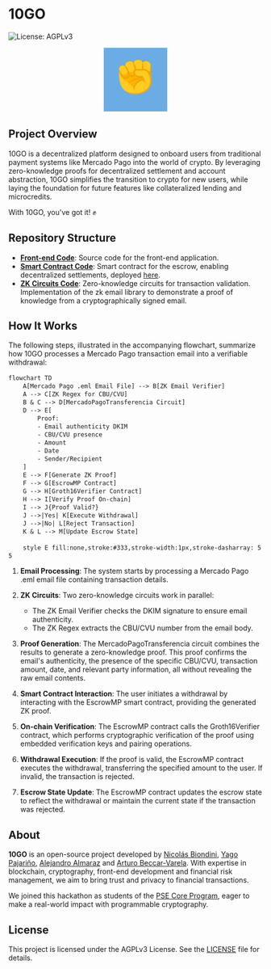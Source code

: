 # 10GO

![License: AGPLv3](https://img.shields.io/badge/License-AGPL%20v3-blue.svg)

<p align="center">
  <img src="./assets/10GO-icon.png" alt="10GO: You've got it!" width="126"/>
</p>

## Project Overview

10GO is a decentralized platform designed to onboard users from traditional payment systems like Mercado Pago into the world of crypto. By leveraging zero-knowledge proofs for decentralized settlement and account abstraction, 10GO simplifies the transition to crypto for new users, while laying the foundation for future features like collateralized lending and microcredits.

With 10GO, you've got it! ✊

## Repository Structure

- **[Front-end Code](https://github.com/NicolasBiondini/zkmp-front)**: Source code for the front-end application.
- **[Smart Contract Code](https://github.com/10GO-labs/10GO-contracts)**: Smart contract for the escrow, enabling decentralized settlements, deployed [here](https://sepolia.etherscan.io/address/0xbc9cA80364f4bbF56211768519db012F0A76aee2#code).
- **[ZK Circuits Code](https://github.com/yagopajarino/zk-email-minimal)**: Zero-knowledge circuits for transaction validation. Implementation of the zk email library to demonstrate a proof of knowledge from a cryptographically signed email.

## How It Works

The following steps, illustrated in the accompanying flowchart, summarize how 10GO processes a Mercado Pago transaction email into a verifiable withdrawal:

```mermaid
flowchart TD
    A[Mercado Pago .eml Email File] --> B[ZK Email Verifier]
    A --> C[ZK Regex for CBU/CVU]
    B & C --> D[MercadoPagoTransferencia Circuit]
    D --> E[
        Proof:
        - Email authenticity DKIM
        - CBU/CVU presence
        - Amount
        - Date
        - Sender/Recipient
    ]
    E --> F[Generate ZK Proof]
    F --> G[EscrowMP Contract]
    G --> H[Groth16Verifier Contract]
    H --> I[Verify Proof On-chain]
    I --> J{Proof Valid?}
    J -->|Yes| K[Execute Withdrawal]
    J -->|No| L[Reject Transaction]
    K & L --> M[Update Escrow State]
    
    style E fill:none,stroke:#333,stroke-width:1px,stroke-dasharray: 5 5
```

1. **Email Processing**: The system starts by processing a Mercado Pago .eml email file containing transaction details.

2. **ZK Circuits**: Two zero-knowledge circuits work in parallel:
   - The ZK Email Verifier checks the DKIM signature to ensure email authenticity.
   - The ZK Regex extracts the CBU/CVU number from the email body.

3. **Proof Generation**: The MercadoPagoTransferencia circuit combines the results to generate a zero-knowledge proof. This proof confirms the email's authenticity, the presence of the specific CBU/CVU, transaction amount, date, and relevant party information, all without revealing the raw email contents.

4. **Smart Contract Interaction**: The user initiates a withdrawal by interacting with the EscrowMP smart contract, providing the generated ZK proof.

5. **On-chain Verification**: The EscrowMP contract calls the Groth16Verifier contract, which performs cryptographic verification of the proof using embedded verification keys and pairing operations.

6. **Withdrawal Execution**: If the proof is valid, the EscrowMP contract executes the withdrawal, transferring the specified amount to the user. If invalid, the transaction is rejected.

7. **Escrow State Update**: The EscrowMP contract updates the escrow state to reflect the withdrawal or maintain the current state if the transaction was rejected.

## About

**10GO** is an open-source project developed by [Nicolás Biondini](https://github.com/NicolasBiondini), [Yago Pajariño](https://github.com/yagopajarino), [Alejandro Almaraz](https://github.com/almaraz97) and [Arturo Beccar-Varela](https://github.com/arturoBeccar). With expertise in blockchain, cryptography, front-end development and financial risk management, we aim to bring trust and privacy to financial transactions. 

We joined this hackathon as students of the [PSE Core Program](https://pse.dev/en/programs), eager to make a real-world impact with programmable cryptography.

## License

This project is licensed under the AGPLv3 License. See the [LICENSE](LICENSE) file for details.
